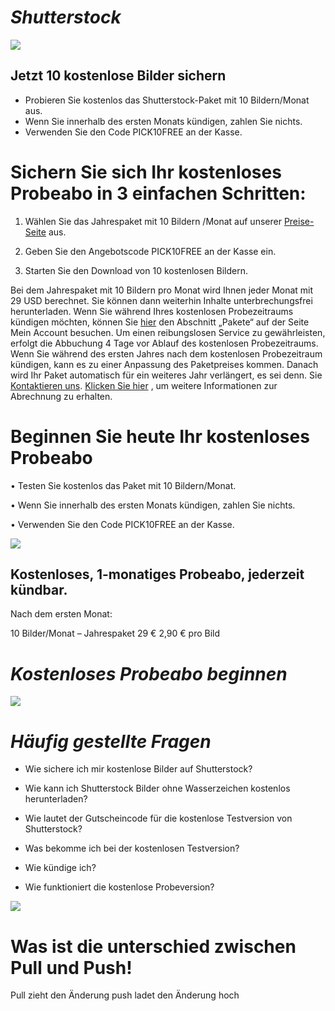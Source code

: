 # ***_Shutterstock_***

![](https://images.ctfassets.net/hrltx12pl8hq/2TRIFRwcjrTuNprkTQHVxs/088159eb8e811aaac789c24701d7fdb1/LP_image.jpg?fit=fill&w=480&h=268&fm=webp)

## Jetzt 10 kostenlose Bilder sichern
-  Probieren Sie kostenlos das Shutterstock-Paket mit 10 Bildern/Monat aus.
-  Wenn Sie innerhalb des ersten Monats kündigen, zahlen Sie nichts.
- Verwenden Sie den Code PICK10FREE an der Kasse.

# **Sichern Sie sich Ihr kostenloses Probeabo in 3 einfachen Schritten:**

1.  Wählen Sie das Jahrespaket mit 10 Bildern /Monat auf unserer [Preise-Seite](https://www.shutterstock.com/pricing) aus.

2. Geben Sie den Angebotscode PICK10FREE an der Kasse ein.

3. Starten Sie den Download von 10 kostenlosen Bildern.

Bei dem Jahrespaket mit 10 Bildern pro Monat wird Ihnen jeder Monat mit 29 USD berechnet. Sie können dann weiterhin Inhalte unterbrechungsfrei herunterladen. Wenn Sie während Ihres kostenlosen Probezeitraums kündigen möchten, können Sie [hier](https://accounts.shutterstock.com/login?next=%2Foauth%2Fauthorize%3Fstate%3D8bd3ce455419fe645668e1548fd50420%26redirect_uri%3Dhttps%253A%252F%252Fwww.shutterstock.com%252Fsstk-oauth%252Fcallback%253Flanding_page%253Dhttp%25253A%25252F%25252Fsstk.shutterstock.com%25252Faccount%25252Fplans%2526realm%253Dcustomer%26scope%3Dlicenses.create%2520licenses.view%2520organization.view%2520purchases.view%2520purchases.create%2520user.edit%2520user.email%2520user.view%2520user.address%2520organization.address%2520collections.view%2520collections.edit%2520media.upload%2520media.submit%2520media.edit%26hl%3Den%26client_id%3D4dee2-8f775-dd4c6-4e561-6e645-1aa0f)  den Abschnitt „Pakete“ auf der Seite Mein Account besuchen. Um einen reibungslosen Service zu gewährleisten, erfolgt die Abbuchung 4 Tage vor Ablauf des kostenlosen Probezeitraums. Wenn Sie während des ersten Jahres nach dem kostenlosen Probezeitraum kündigen, kann es zu einer Anpassung des Paketpreises kommen. Danach wird Ihr Paket automatisch für ein weiteres Jahr verlängert, es sei denn. Sie [Kontaktieren uns](https://www.shutterstock.com/help). [Klicken Sie hier](https://www.shutterstock.com/support/article/How-do-Shutterstock-Image-subscription-plans-work?l=en_US) ,  um weitere Informationen zur Abrechnung zu erhalten.

# **Beginnen Sie heute Ihr kostenloses Probeabo**
• Testen Sie kostenlos das Paket mit 10 Bildern/Monat.

• Wenn Sie innerhalb des ersten Monats kündigen, zahlen Sie nichts.

• Verwenden Sie den Code PICK10FREE an der Kasse.

![](https://image.shutterstock.com/z/stock-photo-decorator-hanging-picture-on-white-brick-wall-in-room-interior-design-1471037558.jpg)

## **Kostenloses, 1-monatiges Probeabo, jederzeit kündbar.**

Nach dem ersten Monat:


10 Bilder/Monat – Jahrespaket
29 €
2,90 €
pro Bild 

#        *_Kostenloses Probeabo beginnen_*

![](https://image.shutterstock.com/image-photo/human-resources-manager-conducting-job-600w-1261950043.jpg)

# ***_Häufig gestellte Fragen_***


- Wie sichere ich mir kostenlose Bilder auf Shutterstock?

- Wie kann ich Shutterstock Bilder ohne Wasserzeichen kostenlos herunterladen?

- Wie lautet der Gutscheincode für die kostenlose Testversion von Shutterstock?

- Was bekomme ich bei der kostenlosen Testversion?

- Wie kündige ich?

- Wie funktioniert die kostenlose Probeversion?

![](https://image.shutterstock.com/image-photo/successful-job-interview-boss-employee-260nw-485076070.jpg)

# **Was ist die unterschied zwischen Pull und Push!**

Pull zieht den Änderung
push ladet den Änderung hoch